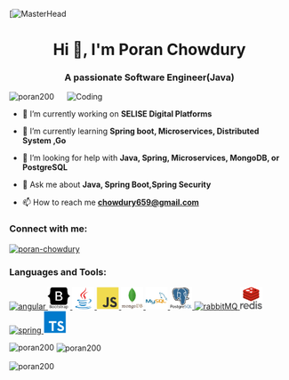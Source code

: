 [![MasterHead](https://media.licdn.com/dms/image/D5612AQE6qenXPDpdDA/article-cover_image-shrink_423_752/0/1675004833615?e=1696464000&v=beta&t=Tl6a6YB7eBnKKzzU9yKHkrNAzLV62woqyAhJIi4wEZs)
<h1 align="center">Hi 👋, I'm Poran Chowdury</h1>
<h3 align="center">A passionate Software Engineer(Java)</h3>
<img align="right" alt="Coding" width="400" src="https://raw.githubusercontent.com/TheDudeThatCode/TheDudeThatCode/master/Assets/Developer.gif">

<p align="left"> <img src="https://komarev.com/ghpvc/?username=poran200&label=Profile%20views&color=0e75b6&style=flat" alt="poran200" /> </p>

- 🔭 I’m currently working on **SELISE Digital Platforms**

- 🌱 I’m currently learning **Spring boot, Microservices, Distributed System ,Go**

- 🤝 I’m looking for help with **Java, Spring, Microservices, MongoDB, or PostgreSQL**

- 💬 Ask me about **Java, Spring Boot,Spring Security**

- 📫 How to reach me **chowdury659@gmail.com**

<h3 align="left">Connect with me:</h3>
<p align="left">
<a href="https://linkedin.com/in/poran-chowdury" target="blank"><img align="center" src="https://raw.githubusercontent.com/rahuldkjain/github-profile-readme-generator/master/src/images/icons/Social/linked-in-alt.svg" alt="poran-chowdury" height="30" width="40" /></a>
</p>

<h3 align="left">Languages and Tools:</h3>
<p align="left"> <a href="https://angular.io" target="_blank" rel="noreferrer"> <img src="https://angular.io/assets/images/logos/angular/angular.svg" alt="angular" width="40" height="40"/> </a> <a href="https://getbootstrap.com" target="_blank" rel="noreferrer"> <img src="https://raw.githubusercontent.com/devicons/devicon/master/icons/bootstrap/bootstrap-plain-wordmark.svg" alt="bootstrap" width="40" height="40"/> </a> <a href="https://www.java.com" target="_blank" rel="noreferrer"> <img src="https://raw.githubusercontent.com/devicons/devicon/master/icons/java/java-original.svg" alt="java" width="40" height="40"/> </a> <a href="https://developer.mozilla.org/en-US/docs/Web/JavaScript" target="_blank" rel="noreferrer"> <img src="https://raw.githubusercontent.com/devicons/devicon/master/icons/javascript/javascript-original.svg" alt="javascript" width="40" height="40"/> </a> <a href="https://www.mongodb.com/" target="_blank" rel="noreferrer"> <img src="https://raw.githubusercontent.com/devicons/devicon/master/icons/mongodb/mongodb-original-wordmark.svg" alt="mongodb" width="40" height="40"/> </a> <a href="https://www.mysql.com/" target="_blank" rel="noreferrer"> <img src="https://raw.githubusercontent.com/devicons/devicon/master/icons/mysql/mysql-original-wordmark.svg" alt="mysql" width="40" height="40"/> </a> <a href="https://www.postgresql.org" target="_blank" rel="noreferrer"> <img src="https://raw.githubusercontent.com/devicons/devicon/master/icons/postgresql/postgresql-original-wordmark.svg" alt="postgresql" width="40" height="40"/> </a> <a href="https://www.rabbitmq.com" target="_blank" rel="noreferrer"> <img src="https://www.vectorlogo.zone/logos/rabbitmq/rabbitmq-icon.svg" alt="rabbitMQ" width="40" height="40"/> </a> <a href="https://redis.io" target="_blank" rel="noreferrer"> <img src="https://raw.githubusercontent.com/devicons/devicon/master/icons/redis/redis-original-wordmark.svg" alt="redis" width="40" height="40"/> </a> <a href="https://spring.io/" target="_blank" rel="noreferrer"> <img src="https://www.vectorlogo.zone/logos/springio/springio-icon.svg" alt="spring" width="40" height="40"/> </a> <a href="https://www.typescriptlang.org/" target="_blank" rel="noreferrer"> <img src="https://raw.githubusercontent.com/devicons/devicon/master/icons/typescript/typescript-original.svg" alt="typescript" width="40" height="40"/> </a> </p>

<p><img align="left" src="https://github-readme-stats.vercel.app/api/top-langs?username=poran200&show_icons=true&locale=en&layout=compact" alt="poran200" /></p>

<p>&nbsp;<img align="center" src="https://github-readme-stats.vercel.app/api?username=poran200&show_icons=true&locale=en" alt="poran200" /></p>

<p><img align="center" src="https://github-readme-streak-stats.herokuapp.com/?user=poran200&" alt="poran200" /></p>
